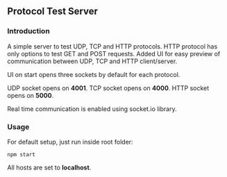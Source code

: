 ## Protocol Test Server 

### Introduction

A simple server to test UDP, TCP and HTTP protocols. 
HTTP protocol has only options to test GET and POST requests.
Added UI for easy preview of communication between UDP, TCP and HTTP client/server.

UI on start opens three sockets by default for each protocol.

UDP socket opens on **4001**.
TCP socket opens on **4000**.
HTTP socket opens on **5000**.

Real time communication is enabled using socket.io library.

### Usage

For default setup, just run inside root folder: 
```
npm start
```

All hosts are set to **localhost**.
